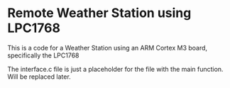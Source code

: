 # Remote Weather Station using LPC1768
This is a code for a Weather Station using an ARM Cortex M3 board, specifically the LPC1768

The interface.c file is just a placeholder for the file with the main function. 
Will be replaced later.
